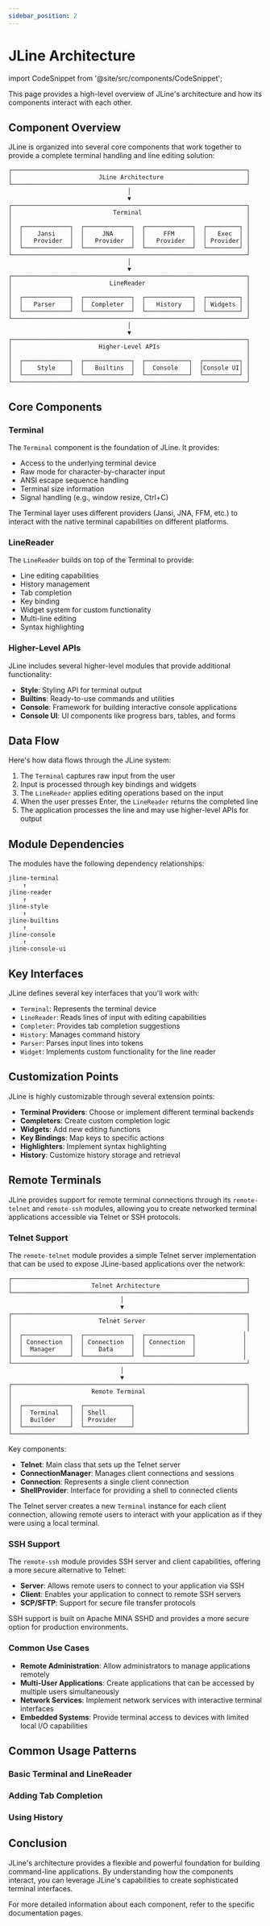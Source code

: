 ```yaml
---
sidebar_position: 2
---
```


# JLine Architecture

import CodeSnippet from '@site/src/components/CodeSnippet';

This page provides a high-level overview of JLine's architecture and how its components interact with each other.

## Component Overview

JLine is organized into several core components that work together to provide a complete terminal handling and line editing solution:

```
┌─────────────────────────────────────────────────────────────────┐
│                        JLine Architecture                       │
└─────────────────────────────────────────────────────────────────┘
                                 │
                                 ▼
┌─────────────────────────────────────────────────────────────────┐
│                            Terminal                             │
│                                                                 │
│  ┌─────────────┐  ┌─────────────┐  ┌─────────────┐  ┌─────────┐ │
│  │    Jansi    │  │     JNA     │  │     FFM     │  │   Exec  │ │
│  │   Provider  │  │   Provider  │  │   Provider  │  │ Provider│ │
│  └─────────────┘  └─────────────┘  └─────────────┘  └─────────┘ │
└─────────────────────────────────────────────────────────────────┘
                                 │
                                 ▼
┌─────────────────────────────────────────────────────────────────┐
│                           LineReader                            │
│                                                                 │
│  ┌─────────────┐  ┌─────────────┐  ┌─────────────┐  ┌─────────┐ │
│  │   Parser    │  │  Completer  │  │   History   │  │ Widgets │ │
│  └─────────────┘  └─────────────┘  └─────────────┘  └─────────┘ │
└─────────────────────────────────────────────────────────────────┘
                                 │
                                 ▼
┌─────────────────────────────────────────────────────────────────┐
│                        Higher-Level APIs                        │
│                                                                 │
│  ┌─────────────┐  ┌─────────────┐  ┌────────────┐  ┌──────────┐ │
│  │    Style    │  │   Builtins  │  │  Console   │  │Console UI│ │
│  └─────────────┘  └─────────────┘  └────────────┘  └──────────┘ │
└─────────────────────────────────────────────────────────────────┘
```

## Core Components

### Terminal

The `Terminal` component is the foundation of JLine. It provides:

- Access to the underlying terminal device
- Raw mode for character-by-character input
- ANSI escape sequence handling
- Terminal size information
- Signal handling (e.g., window resize, Ctrl+C)

The Terminal layer uses different providers (Jansi, JNA, FFM, etc.) to interact with the native terminal capabilities on different platforms.

### LineReader

The `LineReader` builds on top of the Terminal to provide:

- Line editing capabilities
- History management
- Tab completion
- Key binding
- Widget system for custom functionality
- Multi-line editing
- Syntax highlighting

### Higher-Level APIs

JLine includes several higher-level modules that provide additional functionality:

- **Style**: Styling API for terminal output
- **Builtins**: Ready-to-use commands and utilities
- **Console**: Framework for building interactive console applications
- **Console UI**: UI components like progress bars, tables, and forms

## Data Flow

Here's how data flows through the JLine system:

1. The `Terminal` captures raw input from the user
2. Input is processed through key bindings and widgets
3. The `LineReader` applies editing operations based on the input
4. When the user presses Enter, the `LineReader` returns the completed line
5. The application processes the line and may use higher-level APIs for output

## Module Dependencies

The modules have the following dependency relationships:

```
jline-terminal
    ↑
jline-reader
    ↑
jline-style
    ↑
jline-builtins
    ↑
jline-console
    ↑
jline-console-ui
```

## Key Interfaces

JLine defines several key interfaces that you'll work with:

- `Terminal`: Represents the terminal device
- `LineReader`: Reads lines of input with editing capabilities
- `Completer`: Provides tab completion suggestions
- `History`: Manages command history
- `Parser`: Parses input lines into tokens
- `Widget`: Implements custom functionality for the line reader

## Customization Points

JLine is highly customizable through several extension points:

- **Terminal Providers**: Choose or implement different terminal backends
- **Completers**: Create custom completion logic
- **Widgets**: Add new editing functions
- **Key Bindings**: Map keys to specific actions
- **Highlighters**: Implement syntax highlighting
- **History**: Customize history storage and retrieval

## Remote Terminals

JLine provides support for remote terminal connections through its `remote-telnet` and `remote-ssh` modules, allowing you to create networked terminal applications accessible via Telnet or SSH protocols.

### Telnet Support

The `remote-telnet` module provides a simple Telnet server implementation that can be used to expose JLine-based applications over the network:

```
┌─────────────────────────────────────────────────────────────────┐
│                      Telnet Architecture                        │
└─────────────────────────────────────────────────────────────────┘
                               │
                               ▼
┌─────────────────────────────────────────────────────────────────┐
│                        Telnet Server                            │
│                                                                 │
│  ┌─────────────┐  ┌─────────────┐  ┌─────────────┐             │
│  │ Connection  │  │ Connection  │  │ Connection  │             │
│  │  Manager    │  │    Data     │  │             │             │
│  └─────────────┘  └─────────────┘  └─────────────┘             │
└─────────────────────────────────────────────────────────────────┘
                               │
                               ▼
┌─────────────────────────────────────────────────────────────────┐
│                      Remote Terminal                            │
│                                                                 │
│  ┌─────────────┐  ┌─────────────┐                               │
│  │  Terminal   │  │ Shell       │                               │
│  │  Builder    │  │ Provider    │                               │
│  └─────────────┘  └─────────────┘                               │
└─────────────────────────────────────────────────────────────────┘
```

Key components:

- **Telnet**: Main class that sets up the Telnet server
- **ConnectionManager**: Manages client connections and sessions
- **Connection**: Represents a single client connection
- **ShellProvider**: Interface for providing a shell to connected clients

The Telnet server creates a new `Terminal` instance for each client connection, allowing remote users to interact with your application as if they were using a local terminal.

### SSH Support

The `remote-ssh` module provides SSH server and client capabilities, offering a more secure alternative to Telnet:

- **Server**: Allows remote users to connect to your application via SSH
- **Client**: Enables your application to connect to remote SSH servers
- **SCP/SFTP**: Support for secure file transfer protocols

SSH support is built on Apache MINA SSHD and provides a more secure option for production environments.

### Common Use Cases

- **Remote Administration**: Allow administrators to manage applications remotely
- **Multi-User Applications**: Create applications that can be accessed by multiple users simultaneously
- **Network Services**: Implement network services with interactive terminal interfaces
- **Embedded Systems**: Provide terminal access to devices with limited local I/O capabilities

## Common Usage Patterns

### Basic Terminal and LineReader

<CodeSnippet name="BasicTerminalAndLineReader" />

### Adding Tab Completion

<CodeSnippet name="AddingTabCompletion" />

### Using History

<CodeSnippet name="UsingHistory" />

## Conclusion

JLine's architecture provides a flexible and powerful foundation for building command-line applications. By understanding how the components interact, you can leverage JLine's capabilities to create sophisticated terminal interfaces.

For more detailed information about each component, refer to the specific documentation pages.
